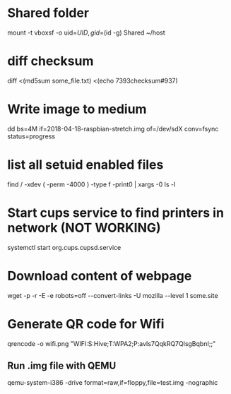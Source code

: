 # Shared folder
mount -t vboxsf -o uid=$UID,gid=$(id -g) Shared ~/host

# diff checksum
diff <(md5sum some_file.txt) <(echo 7393checksum#937)

# Write image to medium
dd bs=4M if=2018-04-18-raspbian-stretch.img of=/dev/sdX conv=fsync status=progress

# list all setuid enabled files
find / -xdev \( -perm -4000 \) -type f -print0 | xargs -0 ls -l

# Start cups service to find printers in network (NOT WORKING)
systemctl start org.cups.cupsd.service

# Download content of webpage
wget -p -r -E -e robots=off --convert-links -U mozilla --level 1 some.site

# Generate QR code for Wifi
qrencode -o wifi.png "WIFI:S:Hive;T:WPA2;P:avIs7QqkRQ7QlsgBqbnI;;"

## Run .img file with QEMU
qemu-system-i386 -drive format=raw,if=floppy,file=test.img -nographic
